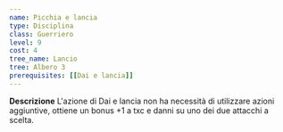 ```yaml
---
name: Picchia e lancia
type: Disciplina
class: Guerriero
level: 9
cost: 4
tree_name: Lancio
tree: Albero 3
prerequisites: [[Dai e lancia]]
---
```


**Descrizione**
L'azione di Dai e lancia non ha necessità di utilizzare azioni aggiuntive,
ottiene un bonus +1 a txc e danni su uno dei due attacchi a scelta.